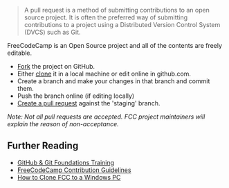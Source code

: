 > A pull request is a method of submitting contributions to an open source project. It is often the preferred way of submitting contributions to a project using a Distributed Version Control System (DVCS) such as Git.

FreeCodeCamp is an Open Source project and all of the contents are freely editable.

- [Fork](https://help.github.com/articles/fork-a-repo/) the project on GitHub.
- Either [clone](https://help.github.com/articles/cloning-a-repository/) it in a local machine or edit online in github.com.
- Create a branch and make your changes in that branch and commit them.
- Push the branch online (if editing locally)
- [Create a pull request](https://help.github.com/articles/creating-a-pull-request/) against the 'staging' branch.

*Note:  Not all pull requests are accepted. FCC project maintainers will explain the reason of non-acceptance.*

## Further Reading
* [GitHub & Git Foundations Training](https://www.youtube.com/playlist?list=PLg7s6cbtAD15G8lNyoaYDuKZSKyJrgwB-)
* [FreeCodeCamp Contribution Guidelines](https://github.com/FreeCodeCamp/FreeCodeCamp#contributing)
* [How to Clone FCC to a Windows PC](https://github.com/FreeCodeCamp/FreeCodeCamp/wiki/How-to-clone-the-FreeCodeCamp-website-on-a-Windows-pc)